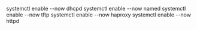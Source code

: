 systemctl enable --now dhcpd 
systemctl enable --now named
systemctl enable --now tftp
systemctl enable --now haproxy 
systemctl enable --now httpd
